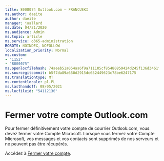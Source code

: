 ```yaml
---
title: 8000074 Outlook.com — FRANCUSKI
ms.author: daeite
author: daeite
manager: joallard
ms.date: 04/21/2020
ms.audience: Admin
ms.topic: article
ms.service: o365-administration
ROBOTS: NOINDEX, NOFOLLOW
localization_priority: Normal
ms.custom:
- "1152"
- "8000075"
ms.openlocfilehash: 74aeeb51a054aa6f9a711105cf85480859424d245f136d3461fdcdb9f1115146
ms.sourcegitcommit: b5f7da89a650d2915dc652449623c78be6247175
ms.translationtype: MT
ms.contentlocale: pl-PL
ms.lasthandoff: 08/05/2021
ms.locfileid: "54112130"
---
```

# <a name="fermer-votre-compte-outlookcom"></a>Fermer votre compte Outlook.com

Pour fermer définitivement votre compte de courrier Outlook.com, vous devez fermer votre Compte Microsoft. Lorsque vous fermez votre Compte Microsoft, vos messages et vos contacts sont supprimés de nos serveurs et ne peuvent pas être récupérés.

Accédez à [Fermer votre compte](https://support.office.com/fr-fr/article/fermer-votre-compte-outlook-com-564b801e-2a47-4cb2-afa8-12ead3185038?ui=fr-FR&rs=fr-FR&ad=FR?wt.mc_id=Office_Outlook_com_Alchemy).
